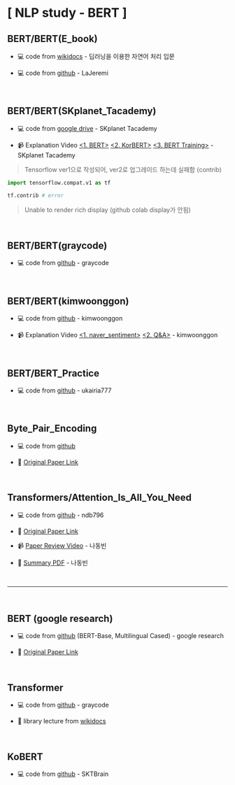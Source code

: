 # [ NLP study - BERT ]

## BERT/BERT(E_book)

* 💻 code from [wikidocs](https://wikidocs.net/109251) - 딥러닝을 이용한 자연어 처리 입문

* 💻 code from [github](https://github.com/LaJeremi/Tensorflow-nlp-tutorial-Practice-/blob/0c862ebe1966546b0b5b95aed26a36af0bb560d6/18.%20Fine-tuning%20BERT%20(Cls%2C%20NER%2C%20NLI)/%2018_03_google_bert_nsmc_tpu.ipynb) - LaJeremi

<br>

## BERT/BERT(SKplanet_Tacademy)

* 💻 code from [google drive](https://drive.google.com/drive/folders/1QQphR2tmk5g6BheZKZ5q8WhX5yixV8xZ) - SKplanet Tacademy

* 📹 Explanation Video [<1. BERT>](https://www.youtube.com/watch?v=riGc8z3YIgQ&t=2s&ab_channel=SKplanetTacademy) 
[<2. KorBERT>](https://www.youtube.com/watch?v=PzvKDpQgNzc&ab_channel=SKplanetTacademy) 
[<3. BERT Training>](https://www.youtube.com/watch?v=S42vDzJExIA&t=368s&ab_channel=SKplanetTacademy) - SKplanet Tacademy

> Tensorflow ver1으로 작성되어, ver2로 업그레이드 하는데 실패함 (contrib)

```python
import tensorflow.compat.v1 as tf

tf.contrib # error
```

> Unable to render rich display (github colab display가 안됨)
> 
<br>

## BERT/BERT(graycode)

* 💻 code from [github](https://github.com/graykode/nlp-tutorial/blob/master/5-2.BERT/BERT.ipynb) - graycode

<br>

## BERT/BERT(kimwoonggon)

* 💻 code from [github](https://github.com/kimwoonggon/publicservant_AI) - kimwoonggon

* 📹 Explanation Video [<1. naver_sentiment>](https://www.youtube.com/watch?v=OOfCI8R0jr8&ab_channel=%EA%B9%80%EC%9B%85%EA%B3%A4) 
[<2. Q&A>](https://www.youtube.com/watch?v=LuApA264Wbs&ab_channel=%EA%B9%80%EC%9B%85%EA%B3%A4) - kimwoonggon

<br>

## BERT/BERT_Practice

* 💻 code from [github](https://github.com/ukairia777/tensorflow-nlp-tutorial/tree/main/18.%20Fine-tuning%20BERT%20(Cls%2C%20NER%2C%20NLI)) - ukairia777

<br>

## Byte_Pair_Encoding

* 💻 code from [github](https://github.com/BurningFalls/nlp-study/blob/main/Byte%20Pair%20Encoding/BPE.ipynb)

* 📄 [Original Paper Link](https://arxiv.org/abs/1508.07909)

<br>

## Transformers/Attention_Is_All_You_Need

* 💻 code from [github](https://github.com/ndb796/Deep-Learning-Paper-Review-and-Practice/blob/master/code_practices/Attention_is_All_You_Need_Tutorial_(German_English).ipynb) - ndb796

* 📄 [Original Paper Link](https://arxiv.org/abs/1706.03762)

* 📹 [Paper Review Video](https://www.youtube.com/watch?v=AA621UofTUA&ab_channel=%EB%8F%99%EB%B9%88%EB%82%98) - 나동빈

* 📝 [Summary PDF](https://github.com/ndb796/Deep-Learning-Paper-Review-and-Practice/blob/master/lecture_notes/Transformer.pdf) - 나동빈

<br>

---

<br>

## BERT (google research)

* 💻 code from [github](https://github.com/google-research/bert) (BERT-Base, Multilingual Cased) - google research

* 📄 [Original Paper Link](https://arxiv.org/abs/1810.04805)

<br>

## Transformer

* 💻 code from [github](https://github.com/graykode/nlp-tutorial/blob/master/5-1.Transformer/Transformer.ipynb) - graycode

* 📝 library lecture from [wikidocs](https://wikidocs.net/book/8056)

<br>

## KoBERT

* 💻 code from [github](https://github.com/SKTBrain/KoBERT) - SKTBrain
